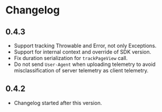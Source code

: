 # Changelog

## 0.4.3

- Support tracking Throwable and Error, not only Exceptions.
- Support for internal context and override of SDK version.
- Fix duration serialization for `trackPageView` call.
- Do not send `User-Agent` when uploading telemetry to avoid misclassification of server telemetry as client telemetry.

## 0.4.2

- Changelog started after this version.